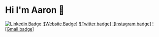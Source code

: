 # Hi I'm Aaron 👋

[![Linkedin Badge](https://img.shields.io/badge/haddadaaron-blue?style=social&logo=linkedin)](https://www.linkedin.com/in/haddadaaron/)
[![Website Badge]](https://aaronhaddad.me)
[![Twitter badge]](https://twitter.com/aaronhaddad_)
[![Instagram badge]](https://instagram.com/aaongaddad_)
[![Gmail badge]](mailto:aaron.haddad@etudiant-isi.utm.tn)

<!-- Welcome to my profile! I'm a student, aspiring [writer](https://medium.com/@_jessicalim), part-time coder and full-time adventure seeker. I am current interning @Wealthsimple, and have previously PM'd @Autodesk, SWE'd @Microsoft, and UX&D consulted @Deloitte. Thanks for visiting and I'd love to [connect](https://www.linkedin.com/in/jlim/)! -->
